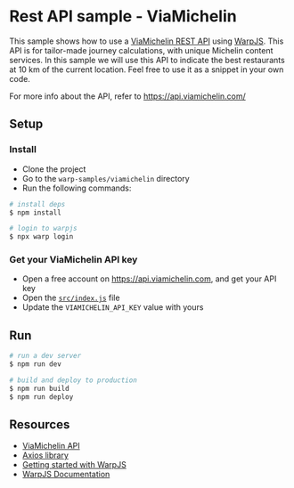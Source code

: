 # Rest API sample - ViaMichelin

This sample shows how to use a [ViaMichelin REST API](https://api.viamichelin.com/services/api-rest/) using [WarpJS](https://warpjs.com). This API is for tailor-made journey calculations, with unique Michelin content services. In this sample we will use this API to indicate the best restaurants at 10 km of the current location. Feel free to use it as a snippet in your own code.

For more info about the API, refer to https://api.viamichelin.com/

## Setup

### Install

- Clone the project
- Go to the `warp-samples/viamichelin` directory
- Run the following commands:

```bash
# install deps
$ npm install

# login to warpjs
$ npx warp login
```

### Get your ViaMichelin API key

- Open a free account on https://api.viamichelin.com, and get your API key
- Open the [`src/index.js`](src/index.js) file
- Update the `VIAMICHELIN_API_KEY` value with yours

## Run

```bash
# run a dev server
$ npm run dev

# build and deploy to production
$ npm run build
$ npm run deploy
```

## Resources

- [ViaMichelin API](https://api.viamichelin.com/)
- [Axios library](https://github.com/axios/axios)
- [Getting started with WarpJS](https://warpjs.dev/docs/getting-started)
- [WarpJS Documentation](https://warpjs.dev)
